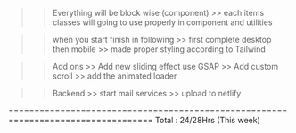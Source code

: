 >> Everything will be block wise (component)
    >> each items classes will going to use properly in component and utilities

>> when you start finish in following
    >> first complete desktop then mobile
    >> made proper styling according to Tailwind

>> Add ons
    >> Add new sliding effect use GSAP
    >> Add custom scroll
    >> add the animated loader

>> Backend 
    >> start mail services
    >> upload to netlify 

==================================================================================
Total :                                                       24/28Hrs (This week)  